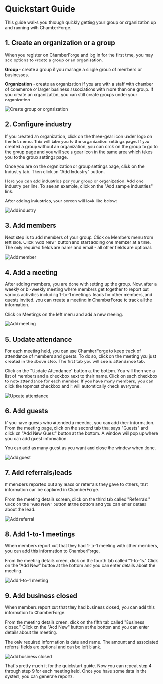# Quickstart Guide

This guide walks you through quickly getting your group or organization up and running with ChamberForge.
	
## 1. Create an organization or a group

When you register on ChamberForge and log in for the first time, you may see options to create a group or an organization.  

**Group** - create a group if you manage a single group of members or businesses.

**Organization** - create an organization if you are with a staff with chamber of commerce or larger business associations with more than one group. If you create an organization, you can still create groups under your organization.


![Create group or orgnaization](images/qs-01-create-group-org-screen.png)


## 2. Configure industry

If you created an organization, click on the three-gear icon under logo on the left menu.  This will take you to the organization settings page.  If you created a group without an organization, you can click on the group to go to the group page and you will see a gear icon in the same area which takes you to the group settings page.

Once you are on the organization or group settings page, click on the Industry tab.  Then click on "Add Industry" button.

Here you can add industries per your group or organization.  Add one industry per line.  To see an example, click on the "Add sample industries" link.

After adding industries, your screen will look like below:

![Add industry](images/qs-02-after-adding-industries.png)

## 3. Add members

Next step is to add members of your group.  Click on Members menu from left side. Click "Add New" button and start adding one member at a time.  The only required fields are name and email - all other fields are optional.

![Add member](images/qs-03-adding-member.png)

## 4. Add a meeting

After adding members, you are done with setting up the group.  Now, after a weekly or bi-weekly meeting where members get together to report out various activities including 1-to-1 meetings, leads for other members, and guests invited, you can create a meeting in ChamberForge to track all the information.

Click on Meetings on the left menu and add a new meeing.

![Add meeting](images/qs-04-add-meeting.png)

## 5. Update attendance

For each meeting held, you can use ChamberForge to keep track of attendance of members and guests.  To do so, click on the meeting you just created in the above step.  The first tab you will see is attendance tab.

Click on the "Update Attendance" button at the bottom.  You will then see a list of members and a checkbox next to their name. Click on each checkbox to note attendance for each member.  If you have many members, you can click the topmost checkbox and it will automtically check everyone.

![Update attendance](images/qs-05-update-attendance.png)

## 6. Add guests

If you have guests who attended a meeting, you can add their information.  From the meeting page, click on the second tab that says "Guests" and click on "Add New Guest" button at the bottom.  A window will pop up where you can add guest information.

You can add as many guest as you want and close the window when done.

![Add guest](images/qs-06-add-guest.png)

## 7. Add referrals/leads

If members reported out any leads or referrals they gave to others, that information can be captured in ChamberForge.

From the meeting details screen, click on the third tab called "Referrals." Click on the "Add New" button at the bottom and you can enter details about the lead.

![Add referral](images/qs-07-add-referral.png)


## 8. Add 1-to-1 meetings

When members report out that they had 1-to-1 meeting with other members, you can add this information to ChamberForge.

From the meeting details creen, click on the fourth tab called "1-to-1s." Click on the "Add New" button at the bottom and you can enter details about the meeting.

![Add 1-to-1 meeting](images/qs-08-add-one-to-one-meeting.png)

## 9. Add business closed

When members report out that they had business closed, you can add this information to ChamberForge.

From the meeting details creen, click on the fifth tab called "Business closed." Click on the "Add New" button at the bottom and you can enter details about the meeting.

The only required information is date and name.  The amount and associated referral fields are optional and can be left blank.

![Add business closed](images/qs-09-add-business-closed.png)

That's pretty much it for the quickstart guide.  Now you can repeat step 4 through step 9 for each meeting held.  Once you have some data in the system, you can generate reports. 